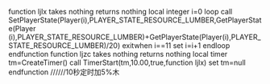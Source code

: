 function ljlx takes nothing returns nothing
local integer i=0
loop
call SetPlayerState(Player(i),PLAYER_STATE_RESOURCE_LUMBER,GetPlayerState(Player
(i),PLAYER_STATE_RESOURCE_LUMBER)+GetPlayerState(Player(i),PLAYER_STATE_RESOURCE_LUMBER)/20)
exitwhen i==11
set i=i+1
endloop
endfunction
function ljzc takes nothing returns nothing
local timer tm=CreateTimer()
call TimerStart(tm,10.00,true,function ljlx)
set tm=null
endfunction
//////10秒定时加5%木
